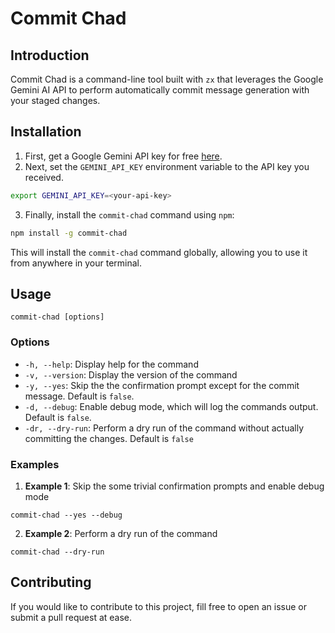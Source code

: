 # Commit Chad

## Introduction
Commit Chad is a command-line tool built with `zx` that leverages the Google Gemini AI API to perform automatically commit message generation with your staged changes.

## Installation
1. First, get a Google Gemini API key for free [here](https://aistudio.google.com/app/apikey).
2. Next, set the `GEMINI_API_KEY` environment variable to the API key you received.
```bash
export GEMINI_API_KEY=<your-api-key>
```
3. Finally, install the `commit-chad` command using `npm`:
```bash
npm install -g commit-chad
```
This will install the `commit-chad` command globally, allowing you to use it from anywhere in your terminal.

## Usage
```
commit-chad [options]
```
### Options
- `-h, --help`: Display help for the command
- `-v, --version`: Display the version of the command
- `-y, --yes`: Skip the the confirmation prompt except for the commit message. Default is `false`.
- `-d, --debug`: Enable debug mode, which will log the commands output. Default is `false`.
- `-dr, --dry-run`: Perform a dry run of the command without actually committing the changes. Default is `false`
### Examples
1. **Example 1**: Skip the some trivial confirmation prompts and enable debug mode
```
commit-chad --yes --debug
```
2. **Example 2**: Perform a dry run of the command
```
commit-chad --dry-run
```

## Contributing
If you would like to contribute to this project, fill free to open an issue or submit a pull request at ease.